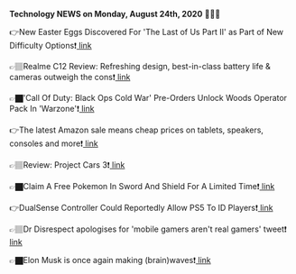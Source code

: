 <b>Technology NEWS on Monday, August 24th, 2020</b> 📡📡📡 

👉New Easter Eggs Discovered For 'The Last of Us Part II' as Part of New Difficulty Options❗️<a href='https://techblock.club/?p=6791'> link</a>

👉🏽Realme C12 Review: Refreshing design, best-in-class battery life & cameras outweigh the cons❗️<a href='https://techblock.club/?p=6793'> link</a>

👉🏿'Call Of Duty: Black Ops Cold War' Pre-Orders Unlock Woods Operator Pack In 'Warzone'❗️<a href='https://techblock.club/?p=6795'> link</a>

👉The latest Amazon sale means cheap prices on tablets, speakers, consoles and more❗️<a href='https://techblock.club/?p=6797'> link</a>

👉🏽Review: Project Cars 3❗️<a href='https://techblock.club/?p=6799'> link</a>

👉🏿Claim A Free Pokemon In Sword And Shield For A Limited Time❗️<a href='https://techblock.club/?p=6801'> link</a>

👉DualSense Controller Could Reportedly Allow PS5 To ID Players❗️<a href='https://techblock.club/?p=6803'> link</a>

👉🏽Dr Disrespect apologises for 'mobile gamers aren't real gamers' tweet❗️<a href='https://techblock.club/?p=6805'> link</a>

👉🏿Elon Musk is once again making (brain)waves❗️<a href='https://techblock.club/?p=6807'> link</a>

